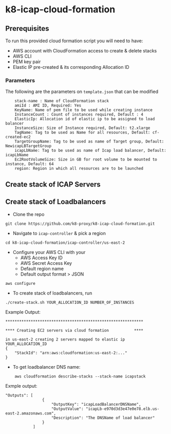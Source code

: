 # k8-icap-cloud-formation


## Prerequisites
To run this provided cloud formation script you will need to have:

- AWS account with CloudFormation access to create & delete stacks
- AWS CLI
- PEM key pair
- Elastic IP pre-created & its corresponding Allocation ID

### Parameters
The following are the parameters on `template.json` that can be modified

```
    stack-name : Name of CloudFormation stack
    amiId : AMI ID, Required: Yes
    KeyName: Name of pem file to be used while creating instance
    InstanceCount : Count of instances required, Default : 4
    ElasticIp: Allocation id of elastic ip to be assigned to load balancer
    InstanceSize: Size of Instance required, Default: t2.xlarge
    TagName: Tag to be used as Name for all resources, Default: cf-created-ec2
    TargetGroupName: Tag to be used as name of Target group, Default: NewicapLBTargetGroup
    icapLbName: Tag to be used as name of Icap load balancer, Default: icapLbName
    Ec2RootVolumeSize: Size in GB for root volume to be mounted to instance, Default: 64
    region: Region in which all resources are to be launched
```

## Create stack of ICAP Servers

## Create stack of Loadbalancers

- Clone the repo 
```
git clone https://github.com/k8-proxy/k8-icap-cloud-formation.git
```
- Navigate to `icap-controller` & pick a region
```
cd k8-icap-cloud-formation/icap-controller/us-east-2
```
- Configure your AWS CLI with your
    - AWS Access Key ID
    - AWS Secret Access Key
    - Default region name
    - Default output format > JSON
```
aws configure
```
- To create stack of loadbalancers, run
```
./create-stack.sh YOUR_ALLOCATION_ID NUMBER_OF_INSTANCES
``` 
Example Output:
```
************************************************************

**** Creating EC2 servers via cloud formation           ****

in us-east-2 creating 2 servers mapped to elastic ip YOUR_ALLOCATION_ID
{
    "StackId": "arn:aws:cloudformation:us-east-2:..."
}
```
- To get loadbalancer DNS name:
```shell
    aws cloudformation describe-stacks --stack-name icapstack
```
Exmple output:
```shell
"Outputs": [
                {
                    "OutputKey": "icapLoadBalancerDNSName",
                    "OutputValue": "icapLb-e970d3d3e47e0e78.elb.us-east-2.amazonaws.com",
                    "Description": "The DNSName of load balancer"
                }
            ]
```
